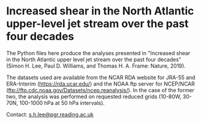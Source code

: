 # Increased shear in the North Atlantic upper-level jet stream over the past four decades

The Python files here produce the analyses presented in "Increased shear in the North Atlantic upper level jet stream over 
the past four decades" (Simon H. Lee, Paul D. Williams, and Thomas H. A. Frame: Nature, 2019). 

The datasets used are available from the NCAR RDA website for JRA-55 and ERA-Interim (https://rda.ucar.edu/) 
and the NOAA ftp server for NCEP/NCAR (ftp://ftp.cdc.noaa.gov/Datasets/ncep.reanalysis/). In the case of the former two, the analysis was performed on requested reduced grids (10-80W, 30-70N, 100-1000 hPa at 50 hPa intervals).

Contact: s.h.lee@pgr.reading.ac.uk
